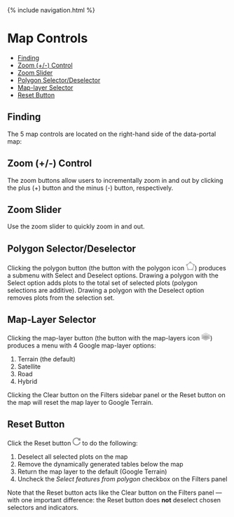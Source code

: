 <!-- This file uses Kramdown-specific syntax and is intended for conversion to HTML with Jekyll's default Markdown converter (Kramdown). As such, it may not render as expected when viewed directly on GitHub due to the HTML tag restrictions of GitHub Flavored Markdown (GFM). -->

{% include navigation.html %}

# Map Controls
- [Finding](#finding)
- [Zoom (+/-) Control](#zoom---control)
- [Zoom Slider](#zoom-slider)
- [Polygon Selector/Deselector](#polygon-selectordeselector)
- [Map-layer Selector](#map-layer-selector)
- [Reset Button](#reset-button)

## Finding
The 5 map controls are located on the right-hand side of the data-portal map: 

## Zoom (+/-) Control
The zoom buttons allow users to incrementally zoom in and out by clicking the 
plus (+) button and the minus (-) button, respectively.

## Zoom Slider
Use the zoom slider to quickly zoom in and out.

## Polygon Selector/Deselector
Clicking the polygon button (the button with the polygon icon <img src="assets/img/polygon-icon.svg" width="20">) produces a submenu with Select and Deselect options. 
Drawing a polygon with the Select option adds plots to the total set of selected plots 
(polygon selections are additive). Drawing a polygon with the Deselect option removes plots
from the selection set.

## Map-Layer Selector
Clicking the map-layer button (the button with the map-layers icon <img src="assets/img/map-layers-icon.svg" width="20" >) produces a menu with 4 Google 
map-layer options: 
<ol>
  <li>Terrain (the default)</li>
  <li>Satellite</li>
  <li>Road</li>
  <li>Hybrid</li>
</ol>
Clicking the Clear button on the Filters sidebar panel or the
Reset button on the map will reset the map layer to Google Terrain.

## Reset Button
Click the Reset button <img src="assets/img/reset-icon.svg" width="18" class="in-text-icon in-text-reset-icon "> to do the following:
<ol>
  <li>Deselect all selected plots on the map</li>
  <li>Remove the dynamically generated tables below the map</li>
  <li>Return the map layer to the default (Google Terrain)</li>
  <li>Uncheck the <i>Select features from polygon</i> checkbox on the Filters panel</li>
</ol>
Note that the Reset button acts like the Clear button on 
the Filters panel &#8212; with one important difference: the Reset button does <b>not</b> deselect
chosen selectors and indicators.
